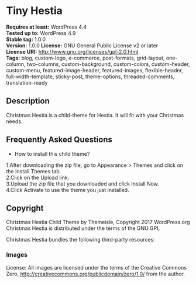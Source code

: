 # Tiny Hestia

**Requires at least:** WordPress 4.4  
**Tested up to:** WordPress 4.9  
**Stable tag:** 1.0.0  
**Version:** 1.0.0 
**License:** GNU General Public License v2 or later  
**License URI:** http://www.gnu.org/licenses/gpl-2.0.html  
**Tags:** blog, custom-logo, e-commerce, post-formats, grid-layout, one-column, two-columns, custom-background, custom-colors, custom-header, custom-menu, featured-image-header, featured-images, flexible-header, full-width-template, sticky-post, theme-options, threaded-comments, translation-ready

## Description

Christmas Hestia is a child-theme for Hestia. It will fit with your Christmas needs.

## Frequently Asked Questions

* How to install this child theme?
 
1.After downloading the zip file, go to Appearance > Themes and click on the Install Themes tab.  
2.Click on the Upload link.  
3.Upload the zip file that you downloaded and click Install Now.  
4.Click Activate to use the theme you just installed.  

## Copyright

Christmas Hestia Child Theme by Themeisle, Copyright 2017 WordPress.org
Christmas Hestia is distributed under the terms of the GNU GPL

Christmas Hestia bundles the following third-party resources:

### Images

License: All images are licensed under the terms of the Creative Commons Zero, http://creativecommons.org/publicdomain/zero/1.0/ from the author.


